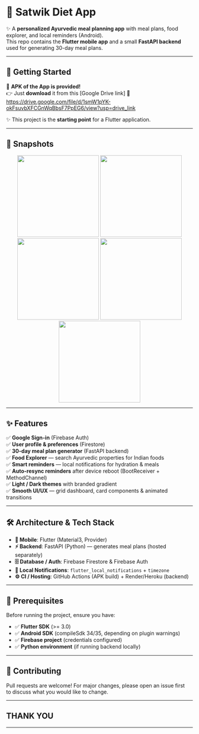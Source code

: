 # 🥗 Satwik Diet App  

✨ A **personalized Ayurvedic meal planning app** with meal plans, food explorer, and local reminders (Android).  
This repo contains the **Flutter mobile app** and a small **FastAPI backend** used for generating 30-day meal plans.  

---

## 🚀 Getting Started  

📲 **APK of the App is provided!**  
👉 Just **download** it from this [Google Drive link] 🔗 https://drive.google.com/file/d/1smW1pYK-okFsuvbXFCGnWqBbsF7PpEG6/view?usp=drive_link 

✨ This project is the **starting point** for a Flutter application.  

---

## 📸 Snapshots  

<p align="center">
  <img src="https://github.com/user-attachments/assets/468e7137-336c-48de-92b5-2350236fbb6e" width="220"/>
  <img src="https://github.com/user-attachments/assets/87960cba-b621-4435-a7fd-621e24c67f71" width="220"/>
  <img src="https://github.com/user-attachments/assets/f89173cc-d871-4af0-a859-0f4f79fd1ab8" width="220"/>
  <img src="https://github.com/user-attachments/assets/1c4b5df2-372f-4d17-963d-2a8ea05a8128" width="220"/>
  <img src="https://github.com/user-attachments/assets/4a4feb38-e44a-405c-ae5a-590f10f65892" width="220"/>
</p>  

---

## ✨ Features  

✅ **Google Sign-in** (Firebase Auth)  
✅ **User profile & preferences** (Firestore)  
✅ **30-day meal plan generator** (FastAPI backend)  
✅ **Food Explorer** — search Ayurvedic properties for Indian foods  
✅ **Smart reminders** — local notifications for hydration & meals  
✅ **Auto-resync reminders** after device reboot (BootReceiver + MethodChannel)  
✅ **Light / Dark themes** with branded gradient  
✅ **Smooth UI/UX** — grid dashboard, card components & animated transitions  

---

## 🛠️ Architecture & Tech Stack  

- **📱 Mobile**: Flutter (Material3, Provider)  
- **⚡ Backend**: FastAPI (Python) — generates meal plans (hosted separately)  
- **🗄️ Database / Auth**: Firebase Firestore & Firebase Auth  
- **🔔 Local Notifications**: `flutter_local_notifications` + `timezone`  
- **⚙️ CI / Hosting**: GitHub Actions (APK build) + Render/Heroku (backend)  

---

## 📌 Prerequisites  

Before running the project, ensure you have:  

- ✅ **Flutter SDK** (>= 3.0)  
- ✅ **Android SDK** (compileSdk 34/35, depending on plugin warnings)  
- ✅ **Firebase project** (credentials configured)  
- ✅ **Python environment** (if running backend locally)  

---

## 🤝 Contributing  

Pull requests are welcome! For major changes, please open an issue first  
to discuss what you would like to change.  

---
## THANK YOU 



---
